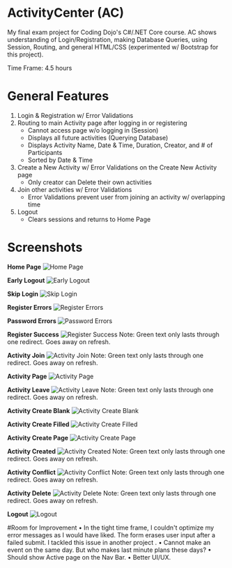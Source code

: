 # ActivityCenter (AC)
My final exam project for Coding Dojo's C#/.NET Core course.
AC shows understanding of Login/Registration, making Database Queries, using Session, Routing, and general HTML/CSS (experimented w/ Bootstrap for this project).

Time Frame: 4.5 hours


# General Features
1. Login & Registration w/ Error Validations
2. Routing to main Activity page after logging in or registering
   - Cannot access page w/o logging in (Session)
   - Displays all future activities (Querying Database)
   - Displays Activity Name, Date & Time, Duration, Creator, and # of Participants 
   - Sorted by Date & Time
3. Create a New Activity w/ Error Validations on the Create New Activity page
   - Only creator can Delete their own activities
4. Join other activities w/ Error Validations
   - Error Validations prevent user from joining an activity w/ overlapping time
5. Logout
   - Clears sessions and returns to Home Page


# Screenshots

**Home Page**
![Home Page](screenshots/DojoActivity_0_1870x975_Home.png?raw=true "Home Page")

**Early Logout**
![Early Logout](screenshots/DojoActivity_0_1870x975_EarlyLogout.png?raw=true "Early Logout")

**Skip Login**
![Skip Login](screenshots/DojoActivity_0_1870x975_SkipLogin.png?raw=true "Skip Login")

**Register Errors**
![Register Errors](screenshots/DojoActivity_1_1870x975_RegisterErrors.png?raw=true "Register Errors")

**Password Errors**
![Password Errors](screenshots/DojoActivity_2_1870x975_PasswordErrors.png?raw=true "Password Errors")

**Register Success**
![Register Success](screenshots/DojoActivity_3_1870x975_RegisterSuccess.png?raw=true "Register Success")
Note: Green text only lasts through one redirect. Goes away on refresh.

**Activity Join**
![Activity Join](screenshots/DojoActivity_4_1870x975_ActivityJoin.png?raw=true "Activity Join")
Note: Green text only lasts through one redirect. Goes away on refresh.

**Activity Page**
![Activity Page](screenshots/DojoActivity_5_1870x975_ActivityPage.png?raw=true "Activity Page")

**Activity Leave**
![Activity Leave](screenshots/DojoActivity_6_1870x975_ActivityLeave.png?raw=true "Activity Leave")
Note: Green text only lasts through one redirect. Goes away on refresh.

**Activity Create Blank**
![Activity Create Blank](screenshots/DojoActivity_7_1870x975_ActivityCreateBlank.png?raw=true "Activity Create Blank")

**Activity Create Filled**
![Activity Create Filled](screenshots/DojoActivity_8_1870x975_ActivityCreateFilled.png?raw=true "Activity Create Filled")

**Activity Create Page**
![Activity Create Page](screenshots/DojoActivity_9_1870x975_ActivityCreatePage.png?raw=true "Activity Create Page")

**Activity Created**
![Activity Created](screenshots/DojoActivity_10_1870x975_ActivityCreated.png?raw=true "Activity Created")
Note: Green text only lasts through one redirect. Goes away on refresh.

**Activity Conflict**
![Activity Conflict](screenshots/DojoActivity_11_1870x975_ActivityConflict.png?raw=true "Activity Conflict")
Note: Green text only lasts through one redirect. Goes away on refresh.

**Activity Delete**
![Activity Delete](screenshots/DojoActivity_12_1870x975_ActivityDelete.png?raw=true "Activity Delete")
Note: Green text only lasts through one redirect. Goes away on refresh.

**Logout**
![Logout](screenshots/DojoActivity_13_1870x975_Logout.png?raw=true "Logout")


#Room for Improvement
• In the tight time frame, I couldn't optimize my error messages as I would have liked. The form erases user input after a failed submit. I tackled this issue in another project <Will Insert Link Here Once on GitHub>.
• Cannot make an event on the same day. But who makes last minute plans these days?
• Should show Active page on the Nav Bar.
• Better UI/UX.
